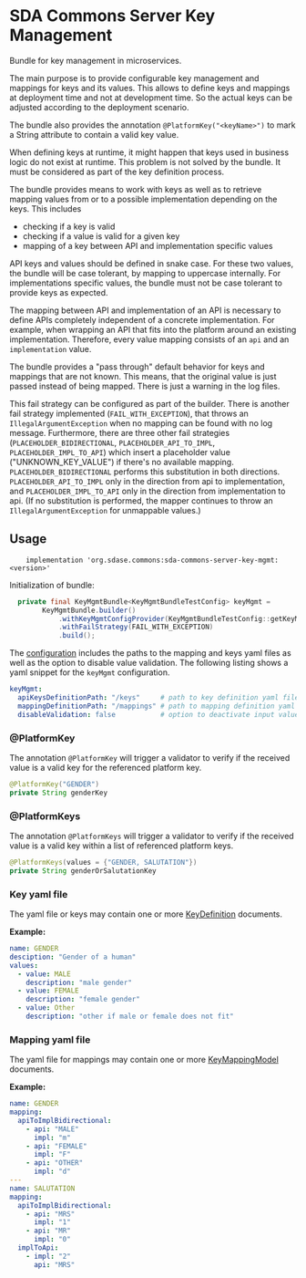 # SDA Commons Server Key Management

Bundle for key management in microservices.

The main purpose is to provide configurable key management and mappings for keys and its values.
This allows to define keys and mappings at deployment time and not at development time. 
So the actual keys can be adjusted according to the deployment scenario.

The bundle also provides the annotation `@PlatformKey("<keyName>")` to mark a String attribute to contain a valid key value.

When defining keys at runtime, it might happen that keys used in business logic do not exist at runtime. 
This problem is not solved by the bundle. 
It must be considered as part of the key definition process. 

The bundle provides means to work with keys as well as to retrieve mapping values from or to a possible implementation depending on the keys.
This includes
  * checking if a key is valid
  * checking if a value is valid for a given key
  * mapping of a key between API and implementation specific values

API keys and values should be defined in snake case. For these two values, the bundle will be case tolerant, by mapping to uppercase internally.
For implementations specific values, the bundle must not be case tolerant to provide keys as expected.

The mapping between API and implementation of an API is necessary to define APIs completely independent of a concrete implementation.
For example, when wrapping an API that fits into the platform around an existing implementation.
Therefore, every value mapping consists of an `api` and an `implementation` value. 

The bundle provides a "pass through" default behavior for keys and mappings that are not known.
This means, that the original value is just passed instead of being mapped. There is just a warning in the log files.

This fail strategy can be configured as part of the builder. There is another fail strategy implemented (`FAIL_WITH_EXCEPTION`),
that throws an `IllegalArgumentException` when no mapping can be found with no log message.
Furthermore, there are three other fail strategies (`PLACEHOLDER_BIDIRECTIONAL`, `PLACEHOLDER_API_TO_IMPL`, `PLACEHOLDER_IMPL_TO_API`)
which insert a placeholder value ("UNKNOWN_KEY_VALUE") if there's no available mapping.
`PLACEHOLDER_BIDIRECTIONAL` performs this substitution in both directions. `PLACEHOLDER_API_TO_IMPL`
only in the direction from api to implementation, and `PLACEHOLDER_IMPL_TO_API` only in the
direction from implementation to api. (If no substitution is performed, the mapper continues to
throw an `IllegalArgumentException` for unmappable values.)

## Usage
```
    implementation 'org.sdase.commons:sda-commons-server-key-mgmt:<version>'
```

Initialization of bundle:
```java    
  private final KeyMgmtBundle<KeyMgmtBundleTestConfig> keyMgmt =
        KeyMgmtBundle.builder()
            .withKeyMgmtConfigProvider(KeyMgmtBundleTestConfig::getKeyMgmt)
            .withFailStrategy(FAIL_WITH_EXCEPTION)
            .build();
```

The [configuration](https://github.com/SDA-SE/sda-dropwizard-commons/tree/main/sda-commons-server-key-mgmt/src/main/java/org/sdase/commons/keymgmt/config/KeyMgmtConfig.java) includes the paths to the mapping and keys yaml files as well as the option to disable value validation.
The following listing shows a yaml snippet for the `keyMgmt` configuration. 
```yaml
keyMgmt:
  apiKeysDefinitionPath: "/keys"     # path to key definition yaml files
  mappingDefinitionPath: "/mappings" # path to mapping definition yaml files
  disableValidation: false           # option to deactivate input value validation for keys. Default: false
```

### @PlatformKey
The annotation `@PlatformKey` will trigger a validator to verify if the received value is a valid key for the referenced platform key.
```java
@PlatformKey("GENDER")
private String genderKey
```

### @PlatformKeys
The annotation `@PlatformKeys` will trigger a validator to verify if the received value is a valid key within a list of referenced platform keys.
```java
@PlatformKeys(values = {"GENDER, SALUTATION"})
private String genderOrSalutationKey
```

### Key yaml file
The yaml file or keys may contain one or more [KeyDefinition](https://github.com/SDA-SE/sda-dropwizard-commons/tree/main/sda-commons-server-key-mgmt/src/main/java/org/sdase/commons/keymgmt/model/KeyDefinition.java) documents.

__Example:__
```yaml
name: GENDER
desciption: "Gender of a human"
values:
  - value: MALE
    description: "male gender"
  - value: FEMALE
    description: "female gender"
  - value: Other
    description: "other if male or female does not fit"
```

### Mapping yaml file
The yaml file for mappings may contain one or more [KeyMappingModel](https://github.com/SDA-SE/sda-dropwizard-commons/tree/main/sda-commons-server-key-mgmt/src/main/java/org/sdase/commons/keymgmt/model/KeyMappingModel.java) documents.

__Example:__
```yaml
name: GENDER
mapping:
  apiToImplBidirectional:
    - api: "MALE"
      impl: "m"
    - api: "FEMALE"
      impl: "F"
    - api: "OTHER"
      impl: "d"
---
name: SALUTATION
mapping:
  apiToImplBidirectional:
    - api: "MRS"
      impl: "1"
    - api: "MR"
      impl: "0"
  implToApi:
    - impl: "2"
      api: "MRS"
```
